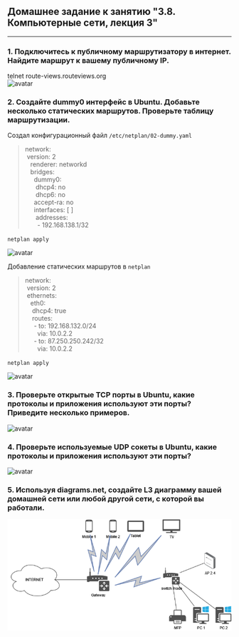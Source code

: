 ## Домашнее задание к занятию "3.8. Компьютерные сети, лекция 3"  
***
### 1. Подключитесь к публичному маршрутизатору в интернет. Найдите маршрут к вашему публичному IP.  
telnet route-views.routeviews.org  
![avatar](https://skrinshoter.ru/i/190722/0TGr6D4m.png?download=1&name=%D0%A1%D0%BA%D1%80%D0%B8%D0%BD%D1%88%D0%BE%D1%82%2019-07-2022%2023:02:54.png)  
### 2. Создайте dummy0 интерфейс в Ubuntu. Добавьте несколько статических маршрутов. Проверьте таблицу маршрутизации.  
Создал конфигурационный файл `/etc/netplan/02-dummy.yaml`  
> network:  
> &nbsp;version: 2  
> &nbsp;&nbsp;  renderer: networkd  
> &nbsp;&nbsp;  bridges:  
>   &nbsp; &nbsp;&nbsp; dummy0:  
>  &nbsp; &nbsp;&nbsp;&nbsp;    dhcp4: no  
>  &nbsp; &nbsp;&nbsp;&nbsp;    dhcp6: no  
>   &nbsp;&nbsp;&nbsp;&nbsp;    accept-ra: no  
>  &nbsp;&nbsp;&nbsp;&nbsp;     interfaces: [ ]  
>  &nbsp; &nbsp;&nbsp;&nbsp;    addresses:  
>  &nbsp;&nbsp;&nbsp;&nbsp;&nbsp;&nbsp;       - 192.168.138.1/32  

`netplan apply`  

![avatar](https://skrinshoter.ru/i/190722/2EHlZY4A.png?download=1&name=%D0%A1%D0%BA%D1%80%D0%B8%D0%BD%D1%88%D0%BE%D1%82%2019-07-2022%2023:18:01.png)  

Добавление статических маршрутов в `netplan`
>network:  
> &nbsp;version: 2  
> &nbsp;ethernets:  
>  &nbsp;&nbsp; eth0:  
>   &nbsp;&nbsp;&nbsp;  dhcp4: true  
>    &nbsp;&nbsp;&nbsp; routes:  
>     &nbsp;&nbsp;&nbsp;&nbsp;  - to: 192.168.132.0/24  
>   &nbsp; &nbsp;&nbsp;&nbsp;&nbsp;     via: 10.0.2.2  
>   &nbsp;&nbsp;&nbsp;&nbsp;    - to: 87.250.250.242/32  
> &nbsp; &nbsp;&nbsp;&nbsp;&nbsp;       via: 10.0.2.2  

`netplan apply`  

![avatar](https://skrinshoter.ru/i/190722/A1O6rcXD.png?download=1&name=%D0%A1%D0%BA%D1%80%D0%B8%D0%BD%D1%88%D0%BE%D1%82%2019-07-2022%2023:53:05.png)  

### 3. Проверьте открытые TCP порты в Ubuntu, какие протоколы и приложения используют эти порты? Приведите несколько примеров.  
![avatar](https://skrinshoter.ru/i/190722/RQrPGHfk.png?download=1&name=%D0%A1%D0%BA%D1%80%D0%B8%D0%BD%D1%88%D0%BE%D1%82%2019-07-2022%2023:28:37.png)  

### 4. Проверьте используемые UDP сокеты в Ubuntu, какие протоколы и приложения используют эти порты?  
![avatar](https://skrinshoter.ru/i/190722/gPks7FCW.png?download=1&name=%D0%A1%D0%BA%D1%80%D0%B8%D0%BD%D1%88%D0%BE%D1%82%2019-07-2022%2023:30:09.png)  

### 5. Используя diagrams.net, создайте L3 диаграмму вашей домашней сети или любой другой сети, с которой вы работали.  
![avatar](https://raw.githubusercontent.com/Dimidrol25/devops-netology/main/home.png)


